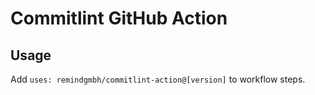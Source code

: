 # Commitlint GitHub Action

## Usage

Add `uses: remindgmbh/commitlint-action@[version]` to workflow steps.
